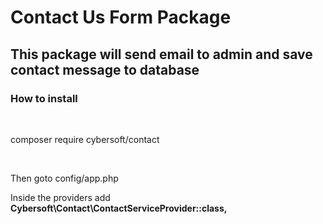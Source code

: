 # Contact Us Form Package

## This package will send email to admin and save contact message to database

<h3>How to install</h3>
<br>
<p>composer require cybersoft/contact</p>

<br>
<p>Then goto config/app.php</p>
<p>Inside the providers add <br> <strong>Cybersoft\Contact\ContactServiceProvider::class,</strong></p>
